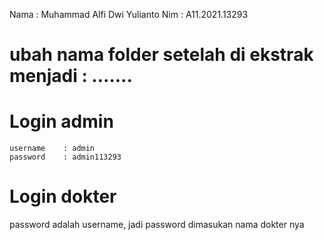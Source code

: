 Nama : Muhammad Alfi Dwi Yulianto
Nim : A11.2021.13293

# ubah nama folder setelah di ekstrak menjadi : .......


# Login admin
```
username    : admin
password    : admin113293
```

# Login dokter
password adalah username, jadi password dimasukan nama dokter nya

